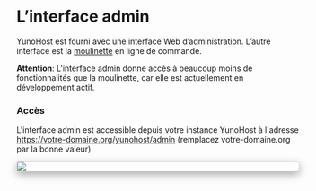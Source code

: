 # L’interface admin

YunoHost est fourni avec une interface Web d’administration. L’autre interface est la [moulinette](/moulinette_fr) en ligne de commande.

**Attention**: L'interface admin donne accès à beaucoup moins de fonctionnalités que la moulinette, car elle est actuellement en développement actif.

### Accès

L'interface admin est accessible depuis votre instance YunoHost à l'adresse https://votre-domaine.org/yunohost/admin (remplacez votre-domaine.org par la bonne valeur)

<div class="text-center" style="max-width:100%;border-radius: 5px;border: 1px solid rgba(0,0,0,0.15);box-shadow: 0 5px 15px rgba(0,0,0,0.35);">
<img src="https://yunohost.org/images/manage.png" style="max-width:100%;">
</div>
